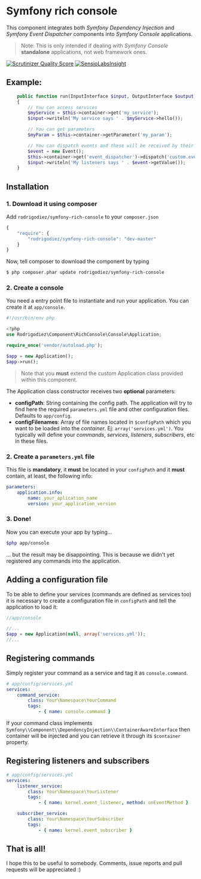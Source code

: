 # Symfony rich console
This component integrates both *Symfony Dependency Injection* and *Symfony Event Dispatcher* components into *Symfony Console* applications.

> Note: This is only intended if dealing with *Symfony Console* **standalone** applications, not web framework ones.

[![Scrutinizer Quality Score](https://scrutinizer-ci.com/g/rodrigodiez/symfony-rich-console/badges/quality-score.png?s=13eb32ae317f50cf5bdd5a166554dd72e0b21cdc)](https://scrutinizer-ci.com/g/rodrigodiez/symfony-rich-console/)
[![SensioLabsInsight](https://insight.sensiolabs.com/projects/a8297e5f-7fd1-4974-b0f0-cfcbc6a28917/mini.png)](https://insight.sensiolabs.com/projects/a8297e5f-7fd1-4974-b0f0-cfcbc6a28917)

## Example:

```php
    public function run(InputInterface $input, OutputInterface $output)
    {
        // You can access services
        $myService = $this->container->get('my_service');
        $input->writeln('My service says ' . $myService->hello());

        // You can get parameters
        $myParam = $this->container->getParameter('my_param');

        // You can dispatch events and these will be received by their listeners / subscribers
        $event = new Event();
        $this->container->get('event_dispatcher')->dispatch('custom.event', $event);
        $input->writeln('My listeners says ' . $event->getValue());
    }
```

## Installation
### 1. Download it using composer
Add `rodrigodiez/symfony-rich-console` to your `composer.json`

```js
{
    "require": {
        "rodrigodiez/symfony-rich-console": "dev-master"
    }
}
```

Now, tell composer to download the component by typing

```bash
$ php composer.phar update rodrigodiez/symfony-rich-console
```

### 2. Create a console
You need a entry point file to instantiate and run your application. You can create it at `app/console`.

```php
#!/usr/bin/env php

<?php
use Rodrigodiez\Component\RichConsole\Console\Application;

require_once('vendor/autoload.php');

$app = new Application();
$app->run();
```

> Note that you **must** extend the custom Application class provided within this component.

The Application class constructor receives two **optional** parameters:

- **configPath**: String containing the config path. The application will try to find here the required `parameters.yml` file and other configuration files. Defaults to `app/config`.
- **configFilenames**: Array of file names located in `$configPath` which you want to be loaded into the *container*. Ej: `array('services.yml')`. You typically will define your *commands*, *services*, *listeners*, *subscribers*, etc in these files.

### 2. Create a `parameters.yml` file
This file is **mandatory**, it **must** be located in your `configPath` and it **must** contain, at least, the following info:

```yaml
parameters:
    application.info:
        name: your_aplication_name
        version: your_application_version
```

### 3. Done!
Now you can execute your app by typing...

```bash
$php app/console
```

... but the result may be disappointing. This is because we didn't yet registered any commands into the application.

## Adding a configuration file
To be able to define your services (commands are defined as services too) it is necessary to create a configuration file in `configPath` and tell the application to load it:

```php
//app/console

//...
$app = new Application(null, array('services.yml'));
//...
```

## Registering commands
Simply register your command as a service and tag it as `console.command`.

```yaml
# app/config/services.yml
services:
    command_service:
        class: Your\Namespace\YourCommand
        tags:
            - { name: console.command }
```

If your command class implements `Symfony\\Component\\DependencyInjection\\ContainerAwareInterface` then container will be injected and you can retrieve it through its `$container` property.

## Registering listeners and subscribers

```yaml
# app/config/services.yml
services:
    listener_service:
        class: Your\Namespace\YourListener
        tags:
            - { name: kernel.event_listener, method: onEventMethod }

    subscriber_service:
        class: Your\Namespace\YourSubscriber
        tags:
            - { name: kernel.event_subscriber }
```

## That is all!
I hope this to be useful to somebody. Comments, issue reports and pull requests will be appreciated :)

